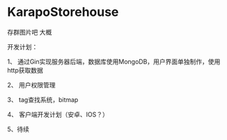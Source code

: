 # KarapoStorehouse
存群图片吧 大概

开发计划：

1、 通过Gin实现服务器后端，数据库使用MongoDB，用户界面单独制作，使用http获取数据

2、 用户权限管理

3、 tag查找系统，bitmap

4、 客户端开发计划（安卓、IOS？）

5、待续